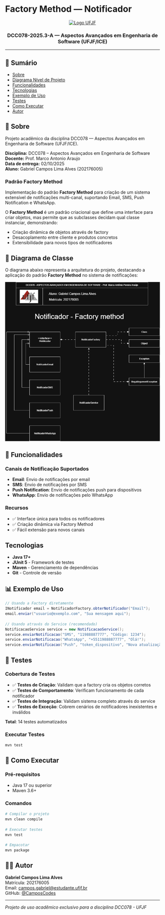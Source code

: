 # Factory Method — Notificador

<p align="center">
  <a href="https://www.ufjf.br/" rel="noopener">
    <img width=261 height=148 src="https://upload.wikimedia.org/wikipedia/commons/thumb/7/71/Logo_da_UFJF.png/640px-Logo_da_UFJF.png" alt="Logo UFJF">
  </a>
</p>

<h3 align="center">DCC078-2025.3-A — Aspectos Avançados em Engenharia de Software (UFJF/ICE)</h3>

---

## 📝 Sumário
- [Sobre](#sobre)
- [Diagrama Nível de Projeto](#diagrama)
- [Funcionalidades](#funcionalidades)
- [Tecnologias](#tecnologias)
- [Exemplo de Uso](#exemplo)
- [Testes](#testes)
- [Como Executar](#executar)
- [Autor](#autor)

## 🧐 Sobre <a name="sobre"></a>

Projeto acadêmico da disciplina DCC078 — Aspectos Avançados em Engenharia de Software (UFJF/ICE).

**Disciplina:** DCC078 – Aspectos Avançados em Engenharia de Software  
**Docente:** Prof. Marco Antonio Araujo  
**Data de entrega:** 02/10/2025  
**Aluno:** Gabriel Campos Lima Alves (202176005)

### Padrão Factory Method

Implementação do padrão **Factory Method** para criação de um sistema extensível de notificações multi-canal, suportando Email, SMS, Push Notification e WhatsApp.

O **Factory Method** é um padrão criacional que define uma interface para criar objetos, mas permite que as subclasses decidam qual classe instanciar, demonstrando:

- Criação dinâmica de objetos através de factory
- Desacoplamento entre cliente e produtos concretos
- Extensibilidade para novos tipos de notificadores

## 📐 Diagrama de Classe <a name="diagrama"></a>

O diagrama abaixo representa a arquitetura do projeto, destacando a aplicação do padrão **Factory Method** no sistema de notificações:

<p align="center">
  <img src="./Factorymethod-Notificador.png" alt="Diagrama de Classe - Factory Method Notificador" width="800"/>
</p>



## 🚀 Funcionalidades <a name="funcionalidades"></a>

### Canais de Notificação Suportados

- **Email**: Envio de notificações por email
- **SMS**: Envio de notificações por SMS
- **Push Notification**: Envio de notificações push para dispositivos
- **WhatsApp**: Envio de notificações pelo WhatsApp

### Recursos

- ✅ Interface única para todos os notificadores
- ✅ Criação dinâmica via Factory Method
- ✅ Fácil extensão para novos canais

##  Tecnologias <a name="tecnologias"></a>
- **Java 17+**
- **JUnit 5** - Framework de testes
- **Maven** - Gerenciamento de dependências
- **Git** - Controle de versão


## 📊 Exemplo de Uso <a name="exemplo"></a>
```java
// Usando a Factory diretamente
INotificador email = NotificadorFactory.obterNotificador("Email");
email.enviar("usuario@exemplo.com", "Sua mensagem aqui");

// Usando através do Service (recomendado)
NotificacaoService service = new NotificacaoService();
service.enviarNotificacao("SMS", "11988887777", "Código: 1234");
service.enviarNotificacao("WhatsApp", "+5511988887777", "Olá!");
service.enviarNotificacao("Push", "token_dispositivo", "Nova atualização");
```

## 🧪 Testes <a name="testes"></a>

### Cobertura de Testes
- ✅ **Testes de Criação**: Validam que a factory cria os objetos corretos
- ✅ **Testes de Comportamento**: Verificam funcionamento de cada notificador
- ✅ **Testes de Integração**: Validam sistema completo através do service
- ✅ **Testes de Exceção**: Cobrem cenários de notificadores inexistentes e inválidos

**Total**: 14 testes automatizados

### Executar Testes

```bash
mvn test
```

## 🚀 Como Executar <a name="executar"></a>

### Pré-requisitos

- Java 17 ou superior
- Maven 3.6+

### Comandos

```bash
# Compilar o projeto
mvn clean compile

# Executar testes
mvn test

# Empacotar
mvn package
```

## 👨‍💻 Autor <a name="autor"></a>
**Gabriel Campos Lima Alves**  
Matrícula: 202176005  
Email: campos.gabriel@estudante.ufjf.br  
GitHub: [@CamposCodes](https://github.com/CamposCodes)

---

*Projeto de uso acadêmico exclusivo para a disciplina DCC078 - UFJF*
